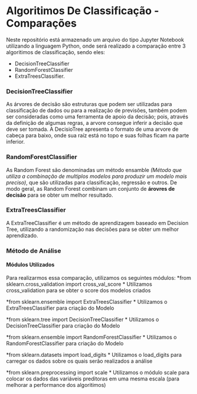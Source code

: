 # Algoritimos De Classificação - Comparações
  Neste repositório está armazenado um arquivo do tipo Jupyter Notebook utilizando a linguagem Python, onde será realizado a comparação entre 3 algoritimos de classificação, sendo eles:  
  
  * DecisionTreeClassifier 
  * RandomForestClassifier 
  * ExtraTreesClassifier.

### DecisionTreeClassifier
  As árvores de decisão são estruturas que podem ser utilizadas para classificação de dados ou para a realização de previsões, também podem ser consideradas como uma ferramenta de apoio da decisão; pois, através da definição de algumas regras, a arvore consegue inferir a decisão que deve ser tomada. A DecisioTree apresenta o formato de uma arvore de cabeça para baixo, onde sua raíz está no topo e suas folhas ficam na parte inferior.


### RandomForestClassifier
  As Random Forest são denominadas um método ensamble *(Método que utiliza a combinação de multiplos modelos para produzir um modelo mais preciso)*, que são utilizadas para classificação, regressão e outros. De modo geral, as Random Forest combinam um conjunto de **árovres de decisão** para se obter um melhor resultado.
  
  
### ExtraTreesClassifier
  A ExtraTreeClassifier é um método de aprendizagem baseado em Decision Tree, utilizando a randomização nas decisões para se obter um melhor aprendizado.


### Método de Análise

#### Módulos Utilizados
  Para realizarmos essa comparação, utilizamos os seguintes módulos:
  *from sklearn.cross_validation import cross_val_score
      * Utilizamos cross_validation para se obter o score dos modelos criados
      
  *from sklearn.ensemble import ExtraTreesClassifier
      * Utilizamos o ExtraTreesClassifier para criação do Modelo
      
  *from sklearn.tree import DecisionTreeClassifier
      * Utilizamos o DecisionTreeClassifier para criação do Modelo
      
  *from sklearn.ensemble import RandomForestClassifier
      * Utilizamos o RandomForestClassifier para criação do Modelo
      
  *from sklearn.datasets import load_digits
      * Utilizamos o load_digits para carregar os dados sobre os quais serão realizados a análise
      
  *from sklearn.preprocessing import scale
      * Utilizamos o módulo scale para colocar os dados das variáveis preditoras em uma mesma escala (para melhorar a performance dos algoritimos)
 
